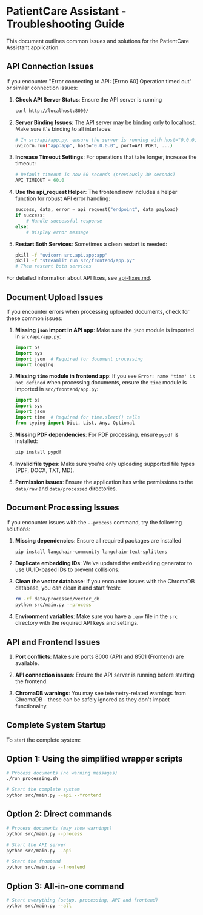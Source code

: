 # PatientCare Assistant - Troubleshooting Guide

This document outlines common issues and solutions for the PatientCare Assistant application.

## API Connection Issues

If you encounter "Error connecting to API: [Errno 60] Operation timed out" or similar connection issues:

1. **Check API Server Status**: Ensure the API server is running
   ```bash
   curl http://localhost:8000/
   ```

2. **Server Binding Issues**: The API server may be binding only to localhost. Make sure it's binding to all interfaces:
   ```bash
   # In src/api/app.py, ensure the server is running with host="0.0.0.0"
   uvicorn.run("app:app", host="0.0.0.0", port=API_PORT, ...)
   ```

3. **Increase Timeout Settings**: For operations that take longer, increase the timeout:
   ```python
   # Default timeout is now 60 seconds (previously 30 seconds)
   API_TIMEOUT = 60.0
   ```
   
4. **Use the api_request Helper**: The frontend now includes a helper function for robust API error handling:
   ```python
   success, data, error = api_request("endpoint", data_payload)
   if success:
       # Handle successful response
   else:
       # Display error message
   ```

5. **Restart Both Services**: Sometimes a clean restart is needed:
   ```bash
   pkill -f "uvicorn src.api.app:app"
   pkill -f "streamlit run src/frontend/app.py"
   # Then restart both services
   ```

For detailed information about API fixes, see [api-fixes.md](api-fixes.md).

## Document Upload Issues

If you encounter errors when processing uploaded documents, check for these common issues:

1. **Missing `json` import in API app**: Make sure the `json` module is imported in `src/api/app.py`:
   ```python
   import os
   import sys
   import json  # Required for document processing
   import logging
   ```

2. **Missing `time` module in frontend app**: If you see `Error: name 'time' is not defined` when processing documents, ensure the `time` module is imported in `src/frontend/app.py`:
   ```python
   import os
   import sys
   import json
   import time  # Required for time.sleep() calls
   from typing import Dict, List, Any, Optional
   ```

3. **Missing PDF dependencies**: For PDF processing, ensure `pypdf` is installed:
   ```bash
   pip install pypdf
   ```

4. **Invalid file types**: Make sure you're only uploading supported file types (PDF, DOCX, TXT, MD).

5. **Permission issues**: Ensure the application has write permissions to the `data/raw` and `data/processed` directories.

## Document Processing Issues

If you encounter issues with the `--process` command, try the following solutions:

1. **Missing dependencies**: Ensure all required packages are installed
   ```bash
   pip install langchain-community langchain-text-splitters
   ```

2. **Duplicate embedding IDs**: We've updated the embedding generator to use UUID-based IDs to prevent collisions.

3. **Clean the vector database**: If you encounter issues with the ChromaDB database, you can clean it and start fresh:
   ```bash
   rm -rf data/processed/vector_db
   python src/main.py --process
   ```

4. **Environment variables**: Make sure you have a `.env` file in the `src` directory with the required API keys and settings.

## API and Frontend Issues

1. **Port conflicts**: Make sure ports 8000 (API) and 8501 (Frontend) are available.

2. **API connection issues**: Ensure the API server is running before starting the frontend.

3. **ChromaDB warnings**: You may see telemetry-related warnings from ChromaDB - these can be safely ignored as they don't impact functionality.

## Complete System Startup

To start the complete system:

## Option 1: Using the simplified wrapper scripts

```bash
# Process documents (no warning messages)
./run_processing.sh

# Start the complete system
python src/main.py --api --frontend
```

## Option 2: Direct commands

```bash
# Process documents (may show warnings)
python src/main.py --process

# Start the API server
python src/main.py --api

# Start the frontend
python src/main.py --frontend
```

## Option 3: All-in-one command

```bash
# Start everything (setup, processing, API and frontend)
python src/main.py --all
```
